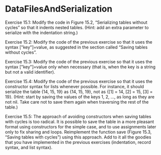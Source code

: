 # DataFilesAndSerialization #

Exercise 15.1: Modify the code in Figure 15.2, “Serializing tables without cycles” so that it indents nested tables. (Hint: add an extra parameter to serialize with the indentation string.)

Exercise 15.2: Modify the code of the previous exercise so that it uses the syntax ["key"]=value, as suggested in the section called “Saving tables without cycles”.

Exercise 15.3: Modify the code of the previous exercise so that it uses the syntax ["key"]=value only when necessary (that is, when the key is a string but not a valid identifier).

Exercise 15.4: Modify the code of the previous exercise so that it uses the constructor syntax for lists whenever possible. For instance, it should serialize the table {14, 15, 19} as {14, 15, 19}, not as {[1] = 14, [2] = 15, [3] = 19}. (Hint: start by saving the values of the keys 1, 2, ..., as
long as they are not nil. Take care not to save them again when traversing the rest of the table.)

Exercise 15.5: The approach of avoiding constructors when saving tables with cycles is too radical. It is possible to save the table in a more pleasant format using constructors for the simple case, and to use assignments later only to fix sharing and loops. Reimplement the function save (Figure 15.3, “Saving tables with cycles”) using this approach. Add to it all the goodies that you have implemented in the previous exercises (indentation, record syntax, and list syntax).